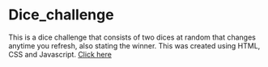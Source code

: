 # Dice_challenge
This is a dice challenge that consists of two dices at random that changes anytime you refresh, also stating the winner. This was created using HTML, CSS and Javascript.
[Click here](https://cmadhumitha.github.io/Dice_challenge/)
